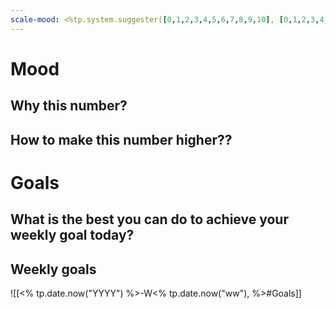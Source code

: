 ```yaml
---
scale-mood: <%tp.system.suggester([0,1,2,3,4,5,6,7,8,9,10], [0,1,2,3,4,5,6,7,8,9,10])%>
---
```

# Mood
## Why this number? 

## How to make this number higher??

# Goals
## What is the best you can do to achieve your weekly goal today?

## Weekly goals
![[<% tp.date.now("YYYY") %>-W<% tp.date.now("ww"), %>#Goals]]

